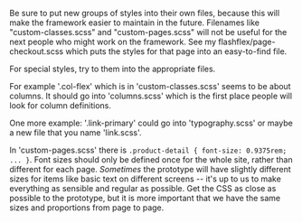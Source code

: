 Be sure to put new groups of styles into their own files, because this will make the framework easier to maintain in the future. Filenames like "custom-classes.scss" and "custom-pages.scss" will not be useful for the next people who might work on the framework. See my flashflex/page-checkout.scss which puts the styles for that page into an easy-to-find file. 

For special styles, try to them into the appropriate files. 

For example '.col-flex' which is in 'custom-classes.scss' seems to be about columns. It should go into 'columns.scss' which is the first place people will look for column definitions.

One more example: '.link-primary' could go into 'typography.scss' or maybe a new file that you name 'link.scss'.

In 'custom-pages.scss' there is `.product-detail { font-size: 0.9375rem; ... }`. Font sizes should only be defined once for the whole site, rather than different for each page. _Sometimes_ the prototype will have slightly different sizes for items like basic text on different screens -- it's up to us to make everything as sensible and regular as possible. Get the CSS as close as possible to the prototype, but it is more important that we have the same sizes and proportions from page to page.




